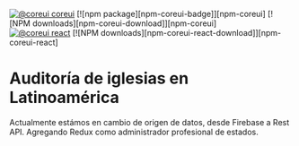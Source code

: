 [![@coreui coreui](https://img.shields.io/badge/@coreui%20-coreui-lightgrey.svg?style=flat-square)](https://github.com/coreui/coreui)
[![npm package][npm-coreui-badge]][npm-coreui]
[![NPM downloads][npm-coreui-download]][npm-coreui]  
[![@coreui react](https://img.shields.io/badge/@coreui%20-react-lightgrey.svg?style=flat-square)](https://github.com/coreui/react)
[![NPM downloads][npm-coreui-react-download]][npm-coreui-react]  



# Auditoría de iglesias en Latinoamérica

Actualmente estámos en cambio de origen de datos, desde Firebase a Rest API. Agregando Redux como administrador profesional de estados.

